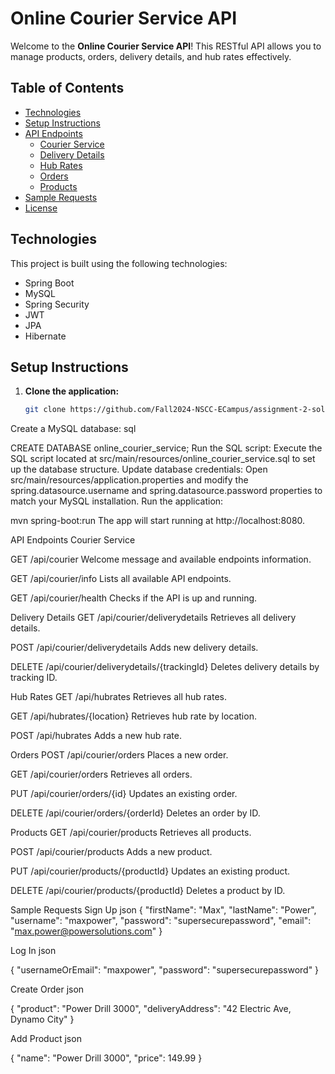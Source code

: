 # Online Courier Service API

Welcome to the **Online Courier Service API**! This RESTful API allows you to manage products, orders, delivery details, and hub rates effectively.

## Table of Contents
- [Technologies](#technologies)
- [Setup Instructions](#setup-instructions)
- [API Endpoints](#api-endpoints)
  - [Courier Service](#courier-service)
  - [Delivery Details](#delivery-details)
  - [Hub Rates](#hub-rates)
  - [Orders](#orders)
  - [Products](#products)
- [Sample Requests](#sample-requests)
- [License](#license)

## Technologies
This project is built using the following technologies:
- Spring Boot
- MySQL
- Spring Security
- JWT
- JPA
- Hibernate

## Setup Instructions
1. **Clone the application:**
   ```bash
   git clone https://github.com/Fall2024-NSCC-ECampus/assignment-2-solid-principles-based-application-w0140158.git
   
Create a MySQL database:
sql

CREATE DATABASE online_courier_service;
Run the SQL script: Execute the SQL script located at src/main/resources/online_courier_service.sql to set up the database structure.
Update database credentials: Open src/main/resources/application.properties and modify the spring.datasource.username and spring.datasource.password properties to match your MySQL installation.
Run the application:



mvn spring-boot:run
The app will start running at http://localhost:8080.

API Endpoints
Courier Service

GET /api/courier
Welcome message and available endpoints information.

GET /api/courier/info
Lists all available API endpoints.

GET /api/courier/health
Checks if the API is up and running.

Delivery Details
GET /api/courier/deliverydetails
Retrieves all delivery details.

POST /api/courier/deliverydetails
Adds new delivery details.

DELETE /api/courier/deliverydetails/{trackingId}
Deletes delivery details by tracking ID.

Hub Rates
GET /api/hubrates
Retrieves all hub rates.

GET /api/hubrates/{location}
Retrieves hub rate by location.

POST /api/hubrates
Adds a new hub rate.

Orders
POST /api/courier/orders
Places a new order.

GET /api/courier/orders
Retrieves all orders.

PUT /api/courier/orders/{id}
Updates an existing order.

DELETE /api/courier/orders/{orderId}
Deletes an order by ID.

Products
GET /api/courier/products
Retrieves all products.

POST /api/courier/products
Adds a new product.

PUT /api/courier/products/{productId}
Updates an existing product.

DELETE /api/courier/products/{productId}
Deletes a product by ID.

Sample Requests
Sign Up
json
{
    "firstName": "Max",
    "lastName": "Power",
    "username": "maxpower",
    "password": "supersecurepassword",
    "email": "max.power@powersolutions.com"
}


Log In
json

{
    "usernameOrEmail": "maxpower",
    "password": "supersecurepassword"
}

Create Order
json

{
    "product": "Power Drill 3000",
    "deliveryAddress": "42 Electric Ave, Dynamo City"
}

Add Product
json

{
    "name": "Power Drill 3000",
    "price": 149.99
}

